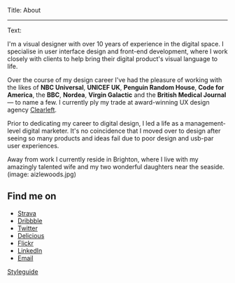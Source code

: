 Title: About

----

Text: 

I'm a visual designer with over 10 years of experience in the digital space. I specialise in user interface design and front-end development, where I work closely with clients to help bring their digital product's visual language to life.  

Over the course of my design career I've had the pleasure of working with the likes of <strong>NBC Universal</strong>, <strong>UNICEF UK</strong>, <strong>Penguin Random House</strong>, <strong>Code for America</strong>, the <strong>BBC</strong>, <strong>Nordea</strong>, <strong>Virgin Galactic</strong> and the <strong>British Medical Journal</strong> — to name a few.  I currently ply my trade at award-winning UX design agency <a href="http://clearleft.com">Clearleft</a>.
<!-- (image: clients.png) -->

Prior to dedicating my career to digital design, I led a life as a management-level digital marketer.  It's no coincidence that I moved over to design after seeing so many products and ideas fail due to poor design and usb-par user experiences.

Away from work I currently reside in Brighton, where I live with my amazingly talented wife and my two wonderful daughters near the seaside.
(image: aizlewoods.jpg)

## Find me on

<div class="social-linkage">
	<ul>
		<li><a class="strava" href="#">Strava</a></li>	
		<li><a class="dribbble" href="#">Dribbble</a></li>
		<li><a class="twitter" href="#">Twitter</a></li>		
		<li><a class="delicious" href="#">Delicious</a></li>
		<li><a class="flickr" href="#">Flickr</a></li>		
		<li><a class="linkedin" href="#">LinkedIn</a></li>
		<li><a class="email" href="#">Email</a></li>			
	</ul>
</div>

[Styleguide](/about/styleguide "Styleguide")
